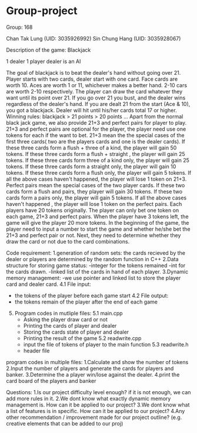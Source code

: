 # Group-project

Group: 168

Chan Tak Lung (UID: 3035926992)
Sin Chung Hang (UID: 3035928067)


Description of the game: Blackjack

1 dealer 1 player
dealer is an AI

The goal of blackjack is to beat the dealer's hand without going over 21.
Player starts with two cards, dealer start with one card.
Face cards are worth 10. Aces are worth 1 or 11, whichever makes a better hand. 2-10 cars are worth 2-10 respectively.
The player can draw the card whatever they want until its point over 21.
If you go over 21 you bust, and the dealer wins regardless of the dealer's hand.
If you are dealt 21 from the start (Ace & 10), you got a blackjack.
Dealer will hit until his/her cards total 17 or higher.
Winning rules: blackjack > 21 points > 20 points ...
Apart from the normal black jack game, we also provide 21+3 and perfect pairs for player to play.
21+3 and perfect pairs are optional for the player, the player need use one tokens for each if the want to bet.
21+3 mean the the special cases of the first three cards( two are the players cards and one is the dealer cards).
If these three cards form a flush + three of a kind, the player will gain 50 tokens.
If these three cards form a flush + straight , the player will gain 25 tokens.
If these three cards form three of a kind only, the player will gain 25 tokens.
If these three cards form a straight only, the player will gain 10 tokens.
If these three cards form a flush only, the player will gain 5 tokens.
If all the above cases haven't happened, the player will lose 1 token on 21+3.
Perfect pairs mean the special cases of the two player cards.
If these two cards form a flush and pairs, they player will gain 30 tokens.
If these two cards form a pairs only, the player will gain 5 tokens.
If all the above cases haven't happened , the player will lose 1 token on the perfect pairs.
Each players have 20 tokens originally. The player can only bet one token on each game, 21+3 and perfect pairs. When the player have 3 tokens left, the game will give the player 20 more tokens.
In the beginning of the game, the player need to input a number to start the game and whether he/she bet the 21+3 and perfect pair or not.
Next, they need to determine whether they draw the card or not due to the card combinations.


Code requirement:
1.generation of random sets: the cards recieved by the dealer or players are determined by the random function in C++
2.Data structure for storing game status: 
  -integer for the tokens remained 
  -int for the cards drawn. 
  -linked list of the cards in hand of each player.
3.Dynamic memory management: 
  -we use pointer and linked list to store the player card and dealer card.
4.1 File input:
  - the tokens of the player before each game start
4.2 File output:
  - the tokens remain of the player after the end of each game
5. Program codes in mutliple files:
  5.1 main.cpp
    - Asking the player draw card or not
    - Printing the cards of player and dealer
    - Storing the cards state of player and dealer
    - Printing the result of the game
   5.2 readwrite.cpp
    - input the file of tokens of player to the main function
   5.3 readwrite.h
    - header file
   
program codes in multiple files: 1.Calculate and show the number of tokens 2.Input the number of players and generate the cards for players and banker. 3.Determine the a player win/lose against the dealer. 4.print the card board of the players and banker

Questions:
1.Is our project difficulty level enough? if it is not enough, we can add more rules in it.
2.We dont know what exactly dynamic memory management is. How can it be applied to our project?
3.We dont know what a list of features is in specific. How can it be applied to our project?
4.Any other recommendation / improvement made for our project outline? (e.g. creative elements that can be added to our proj)
